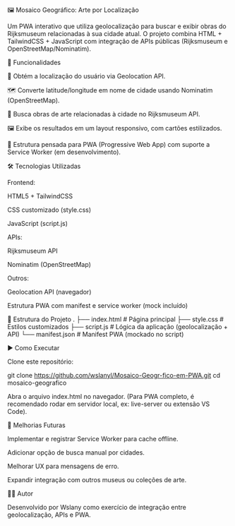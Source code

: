 🖼️ Mosaico Geográfico: Arte por Localização

Um PWA interativo que utiliza geolocalização para buscar e exibir obras do Rijksmuseum relacionadas à sua cidade atual.
O projeto combina HTML + TailwindCSS + JavaScript com integração de APIs públicas (Rijksmuseum e OpenStreetMap/Nominatim).

🚀 Funcionalidades

📍 Obtém a localização do usuário via Geolocation API.

🗺️ Converte latitude/longitude em nome de cidade usando Nominatim (OpenStreetMap).

🎨 Busca obras de arte relacionadas à cidade no Rijksmuseum API.

🖼️ Exibe os resultados em um layout responsivo, com cartões estilizados.

📲 Estrutura pensada para PWA (Progressive Web App) com suporte a Service Worker (em desenvolvimento).

🛠️ Tecnologias Utilizadas

Frontend:

HTML5 + TailwindCSS

CSS customizado (style.css)

JavaScript (script.js)

APIs:

Rijksmuseum API

Nominatim (OpenStreetMap)

Outros:

Geolocation API (navegador)

Estrutura PWA com manifest e service worker (mock incluído)

📂 Estrutura do Projeto
.
├── index.html      # Página principal
├── style.css       # Estilos customizados
├── script.js       # Lógica da aplicação (geolocalização + API)
└── manifest.json   # Manifest PWA (mockado no script)

▶️ Como Executar

Clone este repositório:

git clone https://github.com/wslanyl/Mosaico-Geogr-fico-em-PWA.git
cd mosaico-geografico


Abra o arquivo index.html no navegador.
(Para PWA completo, é recomendado rodar em servidor local, ex: live-server ou extensão VS Code).

📌 Melhorias Futuras

Implementar e registrar Service Worker para cache offline.

Adicionar opção de busca manual por cidades.

Melhorar UX para mensagens de erro.

Expandir integração com outros museus ou coleções de arte.

👨‍💻 Autor

Desenvolvido por Wslany como exercício de integração entre geolocalização, APIs e PWA.
